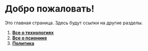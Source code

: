 # Добро пожаловать!

Это главная страница. Здесь будут ссылки на другие разделы.

1. [**Все о технологиях**](/Frontier_main/Technology/Tech-Navigation.md)
2. [**Все о псионике**](/Frontier_main/Psyonics/Psyonics-navigation.md)
3. [**Политика**](/Frontier_main/Politics/Politics-navigation.md)